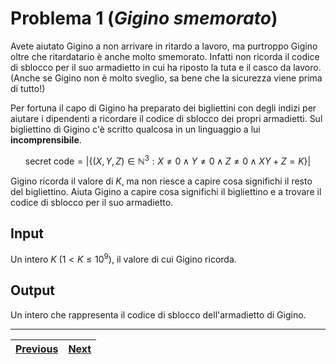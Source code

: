 # Problema 1 (*Gigino smemorato*)
Avete aiutato Gigino a non arrivare in ritardo a lavoro, ma purtroppo Gigino oltre che ritardatario è anche molto smemorato.
Infatti non ricorda il codice di sblocco per il suo armadietto in cui ha riposto la tuta e il casco da lavoro.
(Anche se Gigino non è molto sveglio, sa bene che la sicurezza viene prima di tutto!)

Per fortuna il capo di Gigino ha preparato dei bigliettini con degli indizi per aiutare i dipendenti a ricordare il codice di sblocco dei propri armadietti.
Sul bigliettino di Gigino c'è scritto qualcosa in un linguaggio a lui **incomprensibile**.

$$\text{secret code} = \vert \lbrace (X,Y,Z) \in \mathbb{N}^3 : X \neq 0 \land Y \neq 0 \land Z \neq 0 \land XY + Z = K \rbrace \vert$$

Gigino ricorda il valore di $K$, ma non riesce a capire cosa significhi il resto del bigliettino.
Aiuta Gigino a capire cosa significhi il bigliettino e a trovare il codice di sblocco per il suo armadietto.

## Input
Un intero $K$ $(1 < K \leq 10^9)$, il valore di cui Gigino ricorda.

## Output
Un intero che rappresenta il codice di sblocco dell'armadietto di Gigino.


----------------

| [Previous](../0/README.md) | [Next](../2/README.md) |
| ----- | ----- |
